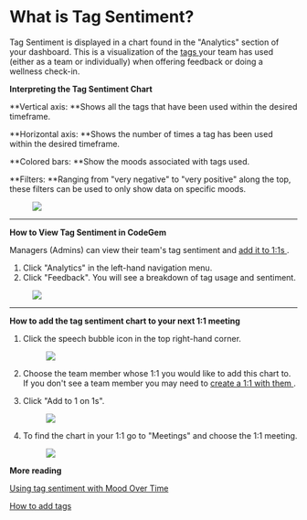 # What is Tag Sentiment?

Tag Sentiment is displayed in a chart found in the "Analytics" section of your dashboard. This is a visualization of the [tags ](https://app.intercom.com/a/apps/io0un5jj/articles/articles/6207183/)your team has used (either as a team or individually) when offering feedback or doing a wellness check-in.

**Interpreting the Tag Sentiment Chart**

**Vertical axis: **Shows all the tags that have been used within the desired timeframe.

**Horizontal axis: **Shows the number of times a tag has been used within the desired timeframe.

**Colored bars: **Show the moods associated with tags used.

**Filters: **Ranging from "very negative" to "very positive" along the top, these filters can be used to only show data on specific moods.

<figure><img src="https://d15txwkj13xtvh.cloudfront.net/downloads.intercomcdn.com/i/o/511604220/907b208d636b33ffa629526a/image.png" /></figure>

***

**How to View Tag Sentiment in CodeGem**

Managers (Admins) can view their team's tag sentiment and [add it to 1:1s ](https://app.intercom.com/a/apps/io0un5jj/articles/articles/6206501).

1.  Click "Analytics" in the left-hand navigation menu.
2.  Click "Feedback". You will see a breakdown of tag usage and sentiment.

<figure><img src="https://d15txwkj13xtvh.cloudfront.net/downloads.intercomcdn.com/i/o/510955558/e5389c68aff7d1d6f187040f/image.png" /></figure>

***

**How to add the tag sentiment chart to your next 1:1 meeting**

1.  Click the speech bubble icon in the top right-hand corner.

    <figure><img src="https://d15txwkj13xtvh.cloudfront.net/downloads.intercomcdn.com/i/o/511618775/f391d1c0d939708e99f397a7/image.png" /></figure>

2.  Choose the team member whose 1:1 you would like to add this chart to. If you don't see a team member you may need to [create a 1:1 with them ](https://app.intercom.com/a/apps/io0un5jj/articles/articles/6204034).

3.  Click "Add to 1 on 1s".

    <figure><img src="https://d15txwkj13xtvh.cloudfront.net/downloads.intercomcdn.com/i/o/511619749/63419e9f7eac6319bbc6796b/image.png" /></figure>

4.  To find the chart in your 1:1 go to "Meetings" and choose the 1:1 meeting.

    <figure><img src="https://d15txwkj13xtvh.cloudfront.net/downloads.intercomcdn.com/i/o/511623268/23c819404c0b5425759463b3/image.png" /></figure>

**More reading**

[Using tag sentiment with Mood Over Time](6250293-what-is-mood-over-time.html)

[How to add tags](6207183-how-do-i-add-tags.html)
